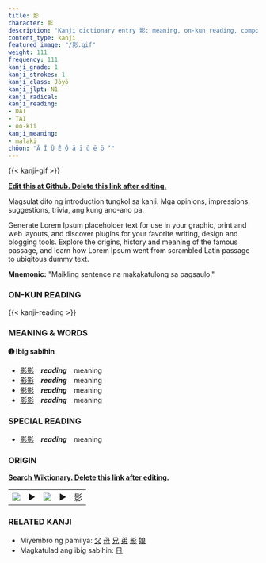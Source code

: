 ```yaml
---
title: 影
character: 影
description: "Kanji dictionary entry 影: meaning, on-kun reading, compounds, origin, related kanji"
content_type: kanji
featured_image: "/影.gif"
weight: 111
frequency: 111
kanji_grade: 1
kanji_strokes: 1
kanji_class: Jōyō
kanji_jlpt: N1
kanji_radical: 
kanji_reading: 
- DAI
- TAI
- oo-kii
kanji_meaning:
- malaki
chōon: "Ā Ī Ū Ē Ō ā ī ū ē ō ’"
---
```

[//]: # (Don't edit the line below. Kanji animated GIF code is automatically generated.)
{{< kanji-gif >}}

[//]: # (Edit below this line.)

**[Edit this at Github. Delete this link after editing.](https://github.com/tim0g/tim/tree/main/content/kanji/影/index.md)**

Magsulat dito ng introduction tungkol sa kanji. Mga opinions, impressions, suggestions, trivia, ang kung ano-ano pa.

Generate Lorem Ipsum placeholder text for use in your graphic, print and web layouts, and discover plugins for your favorite writing, design and blogging tools. Explore the origins, history and meaning of the famous passage, and learn how Lorem Ipsum went from scrambled Latin passage to ubiqitous dummy text.
 
**Mnemonic:** "Maikling sentence na makakatulong sa pagsaulo."

### ON-KUN READING

[//]: # (Don't edit the line below. ON-KUN READING code is automatically generated.)
{{< kanji-reading >}}

### MEANING & WORDS

#### ➊ **Ibig sabihin**
  - [影](../影)[影](../影)　***reading***　meaning
  - [影](../影)[影](../影)　***reading***　meaning
  - [影](../影)[影](../影)　***reading***　meaning
  - [影](../影)[影](../影)　***reading***　meaning

### SPECIAL READING
  - [影](../影)[影](../影)　***reading***　meaning

### ORIGIN

**[Search Wiktionary. Delete this link after editing.](https://wiktionary.org/wiki/影)**
<table class="kanji-table"><tr><td>
<img src="60px-影-bronze.svg.png">
</td><td>▶</td><td>
<img src="60px-影-oracle.svg.png">
</td><td>▶</td>
<td class="kanji-origin">影</td>
</tr></table>

### RELATED KANJI
- Miyembro ng pamilya: [父](../父) [母](../母) [兄](../兄) [弟](../弟) [影](../影) [娘](../娘)
- Magkatulad ang ibig sabihin: [日](../日)
